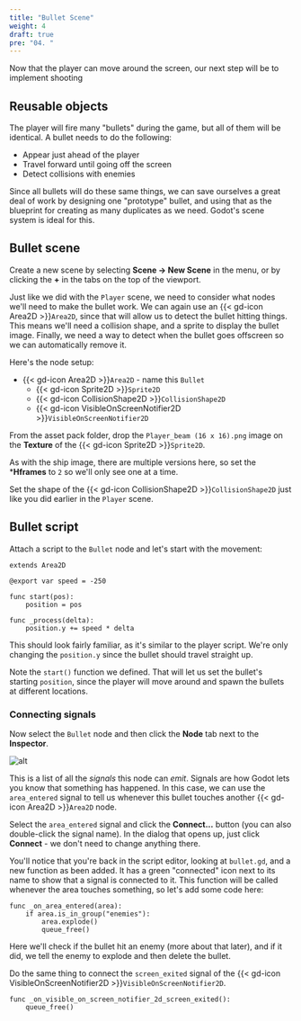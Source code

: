 ```yaml
---
title: "Bullet Scene"
weight: 4
draft: true
pre: "04. "
---
```


Now that the player can move around the screen, our next step will be to implement shooting

## Reusable objects

The player will fire many "bullets" during the game, but all of them will be identical. A bullet needs to do the following:

* Appear just ahead of the player
* Travel forward until going off the screen
* Detect collisions with enemies

Since all bullets will do these same things, we can save ourselves a great deal of work by designing one "prototype" bullet, and using that as the blueprint for creating as many duplicates as we need. Godot's scene system is ideal for this.

## Bullet scene

Create a new scene by selecting **Scene -> New Scene** in the menu, or by clicking the **+** in the tabs on the top of the viewport.

Just like we did with the `Player` scene, we need to consider what nodes we'll need to make the bullet work. We can again use an {{< gd-icon Area2D >}}`Area2D`, since that will allow us to detect the bullet hitting things. This means we'll need a collision shape, and a sprite to display the bullet image. Finally, we need a way to detect when the bullet goes offscreen so we can automatically remove it.

Here's the node setup:

* {{< gd-icon Area2D >}}`Area2D` - name this `Bullet`
    * {{< gd-icon Sprite2D >}}`Sprite2D`
    * {{< gd-icon CollisionShape2D >}}`CollisionShape2D`
    * {{< gd-icon VisibleOnScreenNotifier2D >}}`VisibleOnScreenNotifier2D`

From the asset pack folder, drop the `Player_beam (16 x 16).png` image on the **Texture** of the {{< gd-icon Sprite2D >}}`Sprite2D`.

As with the ship image, there are multiple versions here, so set the ***Hframes** to `2` so we'll only see one at a time.

Set the shape of the {{< gd-icon CollisionShape2D >}}`CollisionShape2D` just like you did earlier in the `Player` scene.

## Bullet script

Attach a script to the `Bullet` node and let's start with the movement:

```gdscript
extends Area2D

@export var speed = -250

func start(pos):
    position = pos

func _process(delta):
    position.y += speed * delta
```

This should look fairly familiar, as it's similar to the player script. We're only changing the `position.y` since the bullet should travel straight up.

Note the `start()` function we defined. That will let us set the bullet's starting `position`, since the player will move around and spawn the bullets at different locations.

### Connecting signals

Now select the `Bullet` node and then click the **Node** tab next to the **Inspector**.

![alt](/godot_recipes/4.x/img/2d_101_16.png?width=350)

This is a list of all the *signals* this node can *emit*. Signals are how Godot lets you know that something has happened. In this case, we can use the `area_entered` signal to tell us whenever this bullet touches another {{< gd-icon Area2D >}}`Area2D` node.

Select the `area_entered` signal and click the **Connect...** button (you can also double-click the signal name). In the dialog that opens up, just click **Connect** - we don't need to change anything there.

You'll notice that you're back in the script editor, looking at `bullet.gd`, and a new function as been added. It has a green "connected" icon next to its name to show that a signal is connected to it. This function will be called whenever the area touches something, so let's add some code here:

```gdscript
func _on_area_entered(area):
    if area.is_in_group("enemies"):
        area.explode()
        queue_free()
```

Here we'll check if the bullet hit an enemy (more about that later), and if it did, we tell the enemy to explode and then delete the bullet.

Do the same thing to connect the `screen_exited` signal of the {{< gd-icon VisibleOnScreenNotifier2D >}}`VisibleOnScreenNotifier2D`.

```gdscript
func _on_visible_on_screen_notifier_2d_screen_exited():
    queue_free()
```